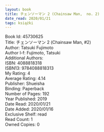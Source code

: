```yaml
---
layout: book
title: チェンソーマン 2 (Chainsaw Man,  no. 2)
date_read: 2020/01/21
tags: książki
---
```


Book Id: 45730625<br />
Title: チェンソーマン 2 (Chainsaw Man, #2)<br />
Author: Tatsuki Fujimoto<br />
Author l-f: Fujimoto, Tatsuki<br />
Additional Authors: <br />
ISBN: 4088818318<br />
ISBN13: 9784088818313<br />
My Rating: 4<br />
Average Rating: 4.14<br />
Publisher: Shueisha<br />
Binding: Paperback<br />
Number of Pages: 192<br />
Year Published: 2019<br />
Date Read: 2020/01/21<br />
Date Added: 2020/01/16<br />
Exclusive Shelf: read<br />
Read Count: 1<br />
Owned Copies: 0<br />



